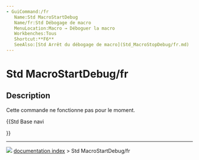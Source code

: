 ```yaml
---
- GuiCommand:/fr
   Name:Std MacroStartDebug
   Name/fr:Std Débogage de macro
   MenuLocation:Macro → Déboguer la macro 
   Workbenches:Tous
   Shortcut:**F6**
   SeeAlso:[Std Arrêt du débogage de macro](Std_MacroStopDebug/fr.md)
---
```


# Std MacroStartDebug/fr

## Description

Cette commande ne fonctionne pas pour le moment.





{{Std Base navi

}}



---
![](images/Button_right.svg) [documentation index](../README.md) > Std MacroStartDebug/fr
